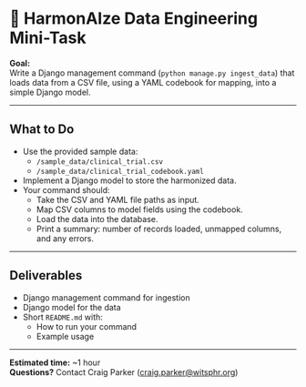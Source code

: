 # 🧪 HarmonAIze Data Engineering Mini-Task

**Goal:**  
Write a Django management command (`python manage.py ingest_data`) that loads data from a CSV file, using a YAML codebook for mapping, into a simple Django model.

---

## What to Do

- Use the provided sample data:
  - `/sample_data/clinical_trial.csv`
  - `/sample_data/clinical_trial_codebook.yaml`
- Implement a Django model to store the harmonized data.
- Your command should:
  - Take the CSV and YAML file paths as input.
  - Map CSV columns to model fields using the codebook.
  - Load the data into the database.
  - Print a summary: number of records loaded, unmapped columns, and any errors.

---

## Deliverables

- Django management command for ingestion
- Django model for the data
- Short `README.md` with:
  - How to run your command
  - Example usage

---

**Estimated time:** ~1 hour  
**Questions?** Contact Craig Parker (craig.parker@witsphr.org)
